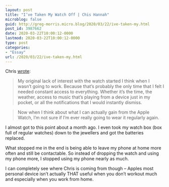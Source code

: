 ```yaml
---
layout: post
title: "I’ve Taken My Watch Off | Chis Hannah"
microblog: false
guid: http://greg-morris.micro.blog/2020/03/22/ive-taken-my.html
post_id: 3987662
date: 2020-03-22T10:00:12-0000
lastmod: 2020-03-22T10:00:12-0000
type: post
categories:
- "Essay"
url: /2020/03/22/ive-taken-my.html
---
```

<!--kg-card-begin: html--><p>Chris <a href="https://blog.chrishannah.me/ive-taken-my-watch-off/">wrote</a>:</p>
<blockquote><p>My original lack of interest with the watch started I think when I wasn’t going to work. Because that’s probably the only time that I felt I needed constant access to everything. Whether it’s the time, the weather, access to music that’s playing from a device just in my pocket, or all the notifications that I would instantly dismiss.</p></blockquote>
<blockquote><p>Now when I think about what I can actually gain from the Apple Watch, I’m not sure if I’m ever really going to wear it regularly again.</p></blockquote>
<p>I almost got to this point about a month ago. I even took my watch box (box full of regular watches) down to the jewellers and got the batteries replaced.</p>
<p>What stopped me in the end is being able to leave my phone at home more often and still be contactable. So instead of dropping the watch and using my phone more, I stopped using my phone nearly as much.</p>
<p>I can completely see where Chris is coming from though – Apples most personal device isn’t actually THAT useful when you don’t workout much and especially when you work from home.</p>
<!--kg-card-end: html-->
